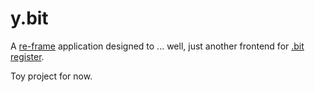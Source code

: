 # y.bit

A [re-frame](https://github.com/day8/re-frame) application designed to ... well, just another frontend for [.bit register](https://github.com/dotbitHQ/das-register).

Toy project for now.
